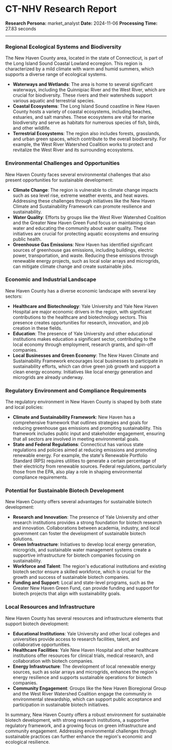 # CT-NHV Research Report

**Research Persona:** market_analyst
**Date:** 2024-11-06
**Processing Time:** 27.83 seconds

---

### Regional Ecological Systems and Biodiversity

The New Haven County area, located in the state of Connecticut, is part of the Long Island Sound Coastal Lowland ecoregion. This region is characterized by a mild climate with warm and humid summers, which supports a diverse range of ecological systems.

- **Waterways and Wetlands**: The area is home to several significant waterways, including the Quinnipiac River and the West River, which are crucial for biodiversity. These rivers and their watersheds support various aquatic and terrestrial species.
- **Coastal Ecosystems**: The Long Island Sound coastline in New Haven County hosts a variety of coastal ecosystems, including beaches, estuaries, and salt marshes. These ecosystems are vital for marine biodiversity and serve as habitats for numerous species of fish, birds, and other wildlife.
- **Terrestrial Ecosystems**: The region also includes forests, grasslands, and urban green spaces, which contribute to the overall biodiversity. For example, the West River Watershed Coalition works to protect and revitalize the West River and its surrounding ecosystems.

### Environmental Challenges and Opportunities

New Haven County faces several environmental challenges that also present opportunities for sustainable development:

- **Climate Change**: The region is vulnerable to climate change impacts such as sea level rise, extreme weather events, and heat waves. Addressing these challenges through initiatives like the New Haven Climate and Sustainability Framework can promote resilience and sustainability.
- **Water Quality**: Efforts by groups like the West River Watershed Coalition and the Greater New Haven Green Fund focus on maintaining clean water and educating the community about water quality. These initiatives are crucial for protecting aquatic ecosystems and ensuring public health.
- **Greenhouse Gas Emissions**: New Haven has identified significant sources of greenhouse gas emissions, including buildings, electric power, transportation, and waste. Reducing these emissions through renewable energy projects, such as local solar arrays and microgrids, can mitigate climate change and create sustainable jobs.

### Economic and Industrial Landscape

New Haven County has a diverse economic landscape with several key sectors:

- **Healthcare and Biotechnology**: Yale University and Yale New Haven Hospital are major economic drivers in the region, with significant contributions to the healthcare and biotechnology sectors. This presence creates opportunities for research, innovation, and job creation in these fields.
- **Education**: The presence of Yale University and other educational institutions makes education a significant sector, contributing to the local economy through employment, research grants, and spin-off companies.
- **Local Businesses and Green Economy**: The New Haven Climate and Sustainability Framework encourages local businesses to participate in sustainability efforts, which can drive green job growth and support a clean energy economy. Initiatives like local energy generation and microgrids are already underway.

### Regulatory Environment and Compliance Requirements

The regulatory environment in New Haven County is shaped by both state and local policies:

- **Climate and Sustainability Framework**: New Haven has a comprehensive framework that outlines strategies and goals for reducing greenhouse gas emissions and promoting sustainability. This framework includes public input and stakeholder engagement, ensuring that all sectors are involved in meeting environmental goals.
- **State and Federal Regulations**: Connecticut has various state regulations and policies aimed at reducing emissions and promoting renewable energy. For example, the state's Renewable Portfolio Standard (RPS) requires utilities to generate a certain percentage of their electricity from renewable sources. Federal regulations, particularly those from the EPA, also play a role in shaping environmental compliance requirements.

### Potential for Sustainable Biotech Development

New Haven County offers several advantages for sustainable biotech development:

- **Research and Innovation**: The presence of Yale University and other research institutions provides a strong foundation for biotech research and innovation. Collaborations between academia, industry, and local government can foster the development of sustainable biotech solutions.
- **Green Infrastructure**: Initiatives to develop local energy generation, microgrids, and sustainable water management systems create a supportive infrastructure for biotech companies focusing on sustainability.
- **Workforce and Talent**: The region's educational institutions and existing biotech sector ensure a skilled workforce, which is crucial for the growth and success of sustainable biotech companies.
- **Funding and Support**: Local and state-level programs, such as the Greater New Haven Green Fund, can provide funding and support for biotech projects that align with sustainability goals.

### Local Resources and Infrastructure

New Haven County has several resources and infrastructure elements that support biotech development:

- **Educational Institutions**: Yale University and other local colleges and universities provide access to research facilities, talent, and collaborative opportunities.
- **Healthcare Facilities**: Yale New Haven Hospital and other healthcare institutions offer resources for clinical trials, medical research, and collaboration with biotech companies.
- **Energy Infrastructure**: The development of local renewable energy sources, such as solar arrays and microgrids, enhances the region's energy resilience and supports sustainable operations for biotech companies.
- **Community Engagement**: Groups like the New Haven Bioregional Group and the West River Watershed Coalition engage the community in environmental stewardship, which can support public acceptance and participation in sustainable biotech initiatives.

In summary, New Haven County offers a robust environment for sustainable biotech development, with strong research institutions, a supportive regulatory framework, and a growing focus on green infrastructure and community engagement. Addressing environmental challenges through sustainable practices can further enhance the region's economic and ecological resilience.